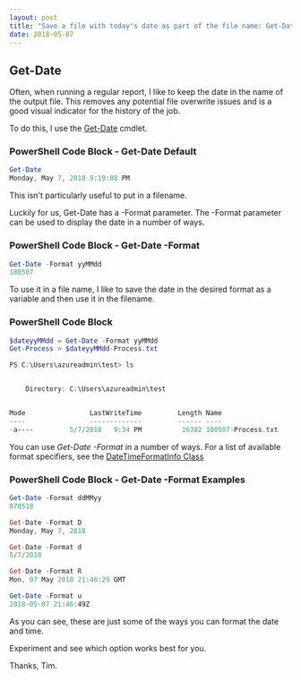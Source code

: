 ```yaml
---
layout: post
title: "Save a file with today's date as part of the file name: Get-Date"
date: 2018-05-07
---
```

## Get-Date
Often, when running a regular report, I like to keep the date in the name of the output file. This removes any potential file overwrite issues and is a good visual indicator for the history of the job.

To do this, I use the [Get-Date](https://docs.microsoft.com/en-us/powershell/module/microsoft.powershell.utility/get-date?view=powershell-6) cmdlet.

### PowerShell Code Block - Get-Date Default
```powershell
Get-Date
Monday, May 7, 2018 9:19:08 PM
```

This isn't particularly useful to put in a filename.

Luckily for us, Get-Date has a -Format parameter. The -Format parameter can be used to display the date in a number of ways.

### PowerShell Code Block - Get-Date -Format
```powershell
Get-Date -Format yyMMdd
180507
```

To use it in a file name, I like to save the date in the desired format as a variable and then use it in the filename.
### PowerShell Code Block
```powershell
$dateyyMMdd = Get-Date -Format yyMMdd
Get-Process > $dateyyMMdd-Process.txt

PS C:\Users\azureadmin\test> ls


    Directory: C:\Users\azureadmin\test


Mode                LastWriteTime         Length Name
----                -------------         ------ ----
-a----         5/7/2018   9:34 PM          16382 180507-Process.txt
```

You can use *Get-Date -Format* in a number of ways. For a list of available format specifiers, see the [DateTimeFormatInfo Class](https://msdn.microsoft.com/en-GB/Library/system.globalization.datetimeformatinfo(VS.85).aspx)

### PowerShell Code Block - Get-Date -Format Examples
```powershell
Get-Date -Format ddMMyy
070518

Get-Date -Format D
Monday, May 7, 2018

Get-Date -Format d
5/7/2018

Get-Date -Format R
Mon, 07 May 2018 21:46:29 GMT

Get-Date -Format u
2018-05-07 21:46:49Z
```

As you can see, these are just some of the ways you can format the date and time.

Experiment and see which option works best for you.

Thanks, Tim.
